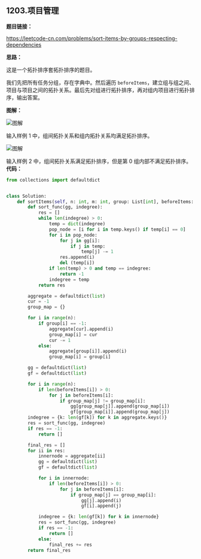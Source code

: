## 1203.项目管理

**题目链接：**

https://leetcode-cn.com/problems/sort-items-by-groups-respecting-dependencies

**思路：**

这是一个拓扑排序套拓扑排序的题目。

我们先把所有任务分组，存在字典中。然后遍历 `beforeItems`，建立组与组之间、项目与项目之间的拓扑关系。最后先对组进行拓扑排序，再对组内项目进行拓扑排序，输出答案。

**图解：**

![图解](http://qiniu.wenyuetech.cn/1203-1.PNG)

输入样例 1 中，组间拓扑关系和组内拓扑关系均满足拓扑排序。

![图解](http://qiniu.wenyuetech.cn/1203-2.PNG)

输入样例 2 中，组间拓扑关系满足拓扑排序，但是第 0 组内部不满足拓扑排序。
**代码：**
```python
from collections import defaultdict


class Solution:
    def sortItems(self, n: int, m: int, group: List[int], beforeItems: List[List[int]]) -> List[int]:
        def sort_func(gg, indegree):
            res = []
            while len(indegree) > 0:
                temp = dict(indegree)
                pop_node = [i for i in temp.keys() if temp[i] == 0]
                for i in pop_node:
                    for j in gg[i]:
                        if j in temp:
                            temp[j] -= 1
                    res.append(i)
                    del (temp[i])
                if len(temp) > 0 and temp == indegree:
                    return -1
                indegree = temp
            return res

        aggregate = defaultdict(list)
        cur = -1
        group_map = {}

        for i in range(n):
            if group[i] == -1:
                aggregate[cur].append(i)
                group_map[i] = cur
                cur -= 1
            else:
                aggregate[group[i]].append(i)
                group_map[i] = group[i]

        gg = defaultdict(list)
        gf = defaultdict(list)

        for i in range(n):
            if len(beforeItems[i]) > 0:
                for j in beforeItems[i]:
                    if group_map[j] != group_map[i]:
                        gg[group_map[j]].append(group_map[i])
                        gf[group_map[i]].append(group_map[j])
        indegree = {k: len(gf[k]) for k in aggregate.keys()}
        res = sort_func(gg, indegree)
        if res == -1:
            return []

        final_res = []
        for ii in res:
            innernode = aggregate[ii]
            gg = defaultdict(list)
            gf = defaultdict(list)

            for i in innernode:
                if len(beforeItems[i]) > 0:
                    for j in beforeItems[i]:
                        if group_map[j] == group_map[i]:
                            gg[j].append(i)
                            gf[i].append(j)

            indegree = {k: len(gf[k]) for k in innernode}
            res = sort_func(gg, indegree)
            if res == -1:
                return []
            else:
                final_res += res
        return final_res
```


